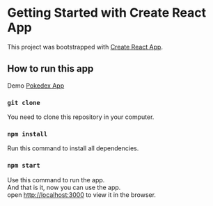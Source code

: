 # Getting Started with Create React App

This project was bootstrapped with [Create React App](https://github.com/facebook/create-react-app).

## How to run this app

Demo [Pokedex App](https://peaceful-fenglisu-dde964.netlify.app/)

### `git clone`

You need to clone  this repository in your computer.

### `npm install`

Run this command to install all dependencies.

### `npm start`

Use this command to run the app.\
And that is it, now you can use the app.\
open [http://localhost:3000](http://localhost:3000) to view it in the browser.
